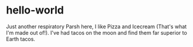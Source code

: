 # hello-world
Just another respiratory
Parsh here, I like Pizza and Icecream (That's what I'm made out of!).
I've had tacos on the moon and find them far superior to Earth tacos.
